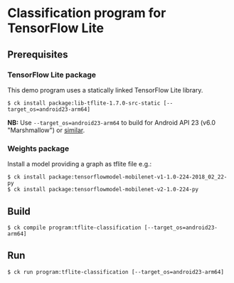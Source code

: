 # Classification program for TensorFlow Lite

## Prerequisites

### TensorFlow Lite package

This demo program uses a statically linked TensorFlow Lite library. 

```
$ ck install package:lib-tflite-1.7.0-src-static [--target_os=android23-arm64]
```

**NB:** Use `--target_os=android23-arm64` to build for Android API 23 (v6.0 "Marshmallow") or [similar](https://source.android.com/setup/start/build-numbers).

### Weights package

Install a model providing a graph as tflite file e.g.:

```
$ ck install package:tensorflowmodel-mobilenet-v1-1.0-224-2018_02_22-py
$ ck install package:tensorflowmodel-mobilenet-v2-1.0-224-py 
```


## Build

```
$ ck compile program:tflite-classification [--target_os=android23-arm64]
```

## Run

```
$ ck run program:tflite-classification [--target_os=android23-arm64]
```
